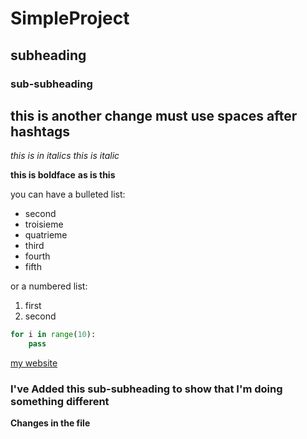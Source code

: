 # SimpleProject

## subheading

### sub-subheading

## this is another change must use spaces after hashtags

*this is in italics*
_this is italic_

**this is boldface**
__as is this__

you can have a bulleted list:
- second
- troisieme
- quatrieme
- third
- fourth
- fifth


or a numbered list:
1. first
2. second

```python
for i in range(10):
    pass
```

[my website](http://artisticchicago.com)

### I've Added this sub-subheading to show that I'm doing something different

**Changes in the file**

